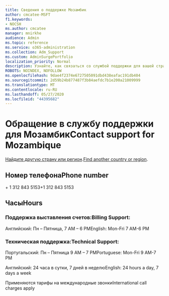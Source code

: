 ```yaml
---
title: Сведения о поддержке Мозамбик
author: cmcatee-MSFT
f1.keywords:
- NOCSH
ms.author: cmcatee
manager: mnirkhe
audience: Admin
ms.topic: reference
ms.service: o365-administration
ms.collection: Adm_Support
ms.custom: AdminSurgePortfolio
localization_priority: Normal
description: Узнайте, как связаться со службой поддержки для вашей страны или региона.
ROBOTS: NOINDEX, NOFOLLOW
ms.openlocfilehash: 9dae4f2374e6727505091dbd438eafac191db404
ms.sourcegitcommit: 2d59b24b877487f3b84aefdc7b1e200a21009999
ms.translationtype: MT
ms.contentlocale: ru-RU
ms.lasthandoff: 05/27/2020
ms.locfileid: "44395682"
---
```

# <a name="contact-support-for-mozambique"></a><span data-ttu-id="bf5e8-103">Обращение в службу поддержки для Мозамбик</span><span class="sxs-lookup"><span data-stu-id="bf5e8-103">Contact support for Mozambique</span></span>

<span data-ttu-id="bf5e8-104">[Найдите другую страну или регион](../contact-support-for-business-products.md).</span><span class="sxs-lookup"><span data-stu-id="bf5e8-104">[Find another country or region](../contact-support-for-business-products.md).</span></span>

## <a name="phone-number"></a><span data-ttu-id="bf5e8-105">Номер телефона</span><span class="sxs-lookup"><span data-stu-id="bf5e8-105">Phone number</span></span>
<span data-ttu-id="bf5e8-106">+ 1 312 843 5153</span><span class="sxs-lookup"><span data-stu-id="bf5e8-106">+1 312 843 5153</span></span>

## <a name="hours"></a><span data-ttu-id="bf5e8-107">Часы</span><span class="sxs-lookup"><span data-stu-id="bf5e8-107">Hours</span></span>
### <a name="billing-support"></a><span data-ttu-id="bf5e8-108">Поддержка выставления счетов:</span><span class="sxs-lookup"><span data-stu-id="bf5e8-108">Billing Support:</span></span>

<span data-ttu-id="bf5e8-109">Английский: Пн – Пятница, 7 AM – 6 PM</span><span class="sxs-lookup"><span data-stu-id="bf5e8-109">English: Mon-Fri 7 AM-6 PM</span></span>

### <a name="technical-support"></a><span data-ttu-id="bf5e8-110">Техническая поддержка:</span><span class="sxs-lookup"><span data-stu-id="bf5e8-110">Technical Support:</span></span>

<span data-ttu-id="bf5e8-111">Португальский: Пн – Пятница 9 AM – 7 PM</span><span class="sxs-lookup"><span data-stu-id="bf5e8-111">Portuguese: Mon-Fri 9 AM-7 PM</span></span>

<span data-ttu-id="bf5e8-112">Английский: 24 часа в сутки, 7 дней в неделю</span><span class="sxs-lookup"><span data-stu-id="bf5e8-112">English: 24 hours a day, 7 days a week</span></span>

<span data-ttu-id="bf5e8-113">Применяются тарифы на международные звонки</span><span class="sxs-lookup"><span data-stu-id="bf5e8-113">International call charges apply</span></span>
